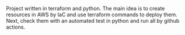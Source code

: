 Project written in terraform and python.
The main idea is to create resources in AWS by IaC and use terraform commands to deploy them.
Next, check them with an automated test in python and run all by github actions.
